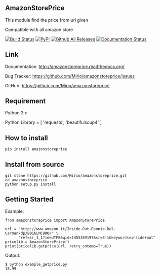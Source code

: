 ## AmazonStorePrice
This module find the price from url given

Compatible with all amazon store

[![Build Status](https://travis-ci.org/Mirio/amazonstoreprice.svg?branch=0.1)](https://travis-ci.org/Mirio/amazonstoreprice) [![PyPI](https://img.shields.io/pypi/dm/amazonstoreprice.svg)]() [![Github All Releases](https://img.shields.io/github/downloads/mirio/amazonstoreprice/total.svg)]() [![Documentation Status](https://readthedocs.org/projects/amazonstoreprice/badge/?version=latest)](http://amazonstoreprice.readthedocs.org/en/latest/?badge=latest)


## Link
Documentation: http://amazonstoreprice.readthedocs.org/

Bug Tracker: https://github.com/Mirio/amazonstoreprice/issues

GitHub: https://github.com/Mirio/amazonstoreprice


## Requirement
Python 3.x

Python Library = [ 'requests', 'beautifulsoup4' ]

## How to install
```
pip install amazonstoreprice
```

## Install from source
```
git clone https://github.com/Mirio/amazonstoreprice.git
cd amazonstoreprice
python setup.py install
```

## Getting Started

Example:
```
from amazonstoreprice import AmazonStorePrice

url = "http://www.amazon.it/Inside-Out-Ronnie-Del-Carmen/dp/B016LMC90O/" \
      "ref=sr_1_1?ie=UTF8&qid=1455389197&sr=8-1&keywords=inside+out"
pricelib = AmazonStorePrice()
print(pricelib.getprice(url, retry_ontemp=True))
```

Output:
```
$ python example_getprice.py
15.99
```